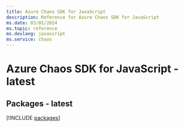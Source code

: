 ```yaml
---
title: Azure Chaos SDK for JavaScript
description: Reference for Azure Chaos SDK for JavaScript
ms.date: 03/01/2024
ms.topic: reference
ms.devlang: javascript
ms.service: chaos
---
```

# Azure Chaos SDK for JavaScript - latest
## Packages - latest
[!INCLUDE [packages](chaos-index.md)]